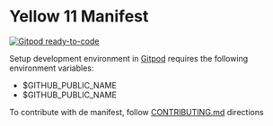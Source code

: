 # Yellow 11 Manifest
[![Gitpod ready-to-code](https://img.shields.io/badge/Gitpod-ready--to--code-blue?logo=gitpod)](https://gitpod.io/#https://github.com/ye11ow-space/ye11ow-space.github.io)

Setup development environment in [Gitpod](https://gitpod.io) requires the following environment variables:

* $GITHUB_PUBLIC_NAME
* $GITHUB_PUBLIC_NAME

To contribute with de manifest, follow [CONTRIBUTING.md](CONTRIBUTING.md) directions